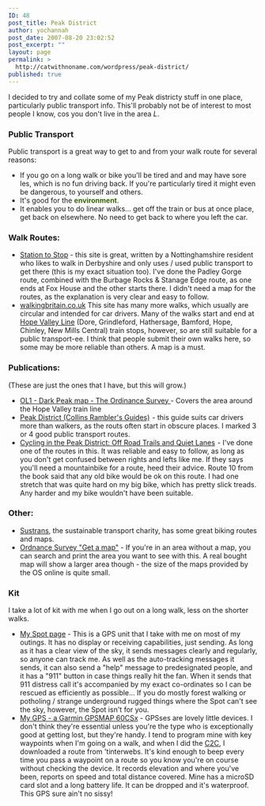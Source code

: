 ```yaml
---
ID: 48
post_title: Peak District
author: yochannah
post_date: 2007-08-20 23:02:52
post_excerpt: ""
layout: page
permalink: >
  http://catwithnoname.com/wordpress/peak-district/
published: true
---
```

I decided to try and collate some of my Peak districty stuff in one place, particularly public transport info. This'll probably not be of interest to most people I know, cos you don't live in the area *L*.

<h3>Public Transport</h3>
<p> Public transport is a great way to get to and from your walk route for several reasons:
<ul>
	<li>If you go on a long walk or bike you'll be tired and and may have sore les, which is no fun driving back. If you're particularly tired it might even be dangerous, to yourself and others.</li>
	<li>It's good for the <span style="font-weight: bold; color: #336600">environment</span>.</li>
	<li>It enables you to do linear walks... get off the train or bus at once place, get back on elsewhere. No need to get back to where you left the car.</li>
</ul>

<h3>Walk Routes:</h3>
<ul>
	<li><a href="http://uk.geocities.com/stationtostop/">Station to Stop</a> - this site is great, written by a Nottinghamshire resident who likes to walk in Derbyshire and only uses / used public transport to get there (this is my exact situation too). I've done the Padley Gorge route, combined with the Burbage Rocks &amp; Stanage Edge route, as one ends at Fox House and the other starts there. I didn't need a map for the routes, as the explanation is very clear and easy to follow.</li>
	<li><a href="http://www.walkingbritain.co.uk/walks/walks/walk_list/Derbyshire/">walkingbritain.co.uk</a> This site has many more walks, which usually are circular and intended for car drivers. Many of the walks start and end at <a href="http://en.wikipedia.org/wiki/Hope_Valley_Line">Hope Valley Line</a> (Dore, Grindleford, Hathersage, Bamford, Hope, Chinley, New Mills Central) train stops, however, so are still suitable for a public transport-ee. I think that people submit their own walks here, so some may be more reliable than others. A map is a must.</li>
</ul>
<h3>Publications:</h3> (These are just the ones that I have, but this will grow.)
<ul>
	<li><a href="http://leisure.ordnancesurvey.co.uk/leisure/productDetails.jsp?item=13545&amp;q=dark%20peak">OL1 - Dark Peak map - The Ordinance Survey </a>- Covers the area around the Hope Valley train line</li>
	<li><a href="http://www.amazon.co.uk/gp/product/000220116X?ie=UTF8&amp;tag=cat09-21&amp;linkCode=as2&amp;camp=1634&amp;creative=6738&amp;creativeASIN=000220116X">Peak District (Collins Rambler's Guides)</a><img border="0" width="1" src="http://www.assoc-amazon.co.uk/e/ir?t=cat09-21&amp;l=as2&amp;o=2&amp;a=000220116X" height="1" style="margin: 0px; border: medium none" /> - this guide suits car drivers more than walkers, as the routs often start in obscure places. I marked 3 or 4 good public transport routes.</li>
	<li><a href="http://www.amazon.co.uk/gp/product/1906148007?ie=UTF8&amp;tag=cat09-21&amp;linkCode=as2&amp;camp=1634&amp;creative=6738&amp;creativeASIN=1906148007">Cycling in the Peak District: Off Road Trails and Quiet Lanes</a><img border="0" width="1" src="http://www.assoc-amazon.co.uk/e/ir?t=cat09-21&amp;l=as2&amp;o=2&amp;a=1906148007" height="1" style="margin: 0px; border: medium none" /> - I've done one of the routes in this. It was reliable and easy to follow, as long as you don't get confused between rights and lefts like me. If they says you'll need a mountainbike for a route, heed their advice. Route 10 from the book said that any old bike would be ok on this route. I had one stretch that was quite hard on my big bike, which has pretty slick treads. Any harder and my bike wouldn't have been suitable.</li>
</ul>
<h3>Other:</h3>
<ul>
<li><a href="http://www.sustrans.org/">Sustrans</a>, the sustainable transport charity, has some great biking routes and maps.</li>
<li><a href="http://www.ordnancesurvey.co.uk/oswebsite/getamap/"> Ordnance Survey "Get a map"</a> - If you're in an area without a map, you can search and print the area you want to see with this. A real bought map will show a larger area though - the size of the maps provided by the OS online is quite small.</li>
</ul>

<h3>Kit</h3>
I take a lot of kit with me when I go out on a long walk, less on the shorter walks.
<ul> 
<li><a href="http://share.findmespot.com/shared/faces/viewspots.jsp?glId=0CsHN9HHtX7meY7INSDSa0774QrWGU6hM">My Spot page</a> - This is a GPS unit that I take with me on most of my outings. It has no display or receiving capabilities, just sending. As long as it has a clear view of the sky, it sends messages clearly and regularly, so anyone can track me. As well as the auto-tracking messages it sends, it can also send a "help" message to predesignated people, and it has a "911" button in case things really hit the fan. When it sends that 911 distress call it's accompanied by my exact co-ordinates so I can be rescued as efficiently as possible...  If you do mostly forest walking or potholing / strange underground rugged things where the Spot can't see the sky, however, the Spot isn't for you.</li>
<li><a href="https://buy.garmin.com/shop/shop.do?cID=145&pID=310">My GPS - a Garmin GPSMAP 60CSx</a> - GPSses are lovely little devices. I don't think they're essential unless you're the type who is exceptionally good at getting lost, but they're handy. I tend to program mine with key waypoints when I'm going on a walk, and when I did the <a href="http://catwithnoname.com/wordpress/?tag=c2c">C2C</a>, I downloaded a route from 'tinterwebs. It's kind enough to beep every time you pass a waypoint on a route so you know you're on course without checking the device. It records elevation and where you've been, reports on speed and total distance covered. Mine has a microSD card slot and a long battery life. It can be dropped and it's waterproof. This GPS sure ain't no sissy! </li>
</ul></p>